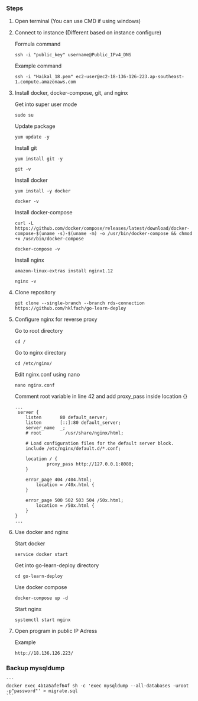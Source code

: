 ### Steps
1. Open terminal (You can use CMD if using windows)

2. Connect to instance (Different based on instance configure)

    Formula command
    ```
    ssh -i "public_key" username@Public_IPv4_DNS
    ```

    Example command
    ```
    ssh -i "Haikal_18.pem" ec2-user@ec2-18-136-126-223.ap-southeast-1.compute.amazonaws.com
    ```

3. Install docker, docker-compose, git, and nginx

    Get into super user mode
    ```
    sudo su
    ```

    Update package
    ```
    yum update -y
    ```

    Install git
    ```
    yum install git -y
    ```
    ```
    git -v
    ```

    Install docker
    ```
    yum install -y docker
    ```
    ```
    docker -v
    ```

    Install docker-compose
    ```
    curl -L https://github.com/docker/compose/releases/latest/download/docker-compose-$(uname -s)-$(uname -m) -o /usr/bin/docker-compose && chmod +x /usr/bin/docker-compose
    ```
    ```
    docker-compose -v
    ```

    Install nginx
    ```
    amazon-linux-extras install nginx1.12
    ```
    ```
    nginx -v
    ```

4. Clone repository
    ```
    git clone --single-branch --branch rds-connection https://github.com/hklfach/go-learn-deploy
    ```

5. Configure nginx for reverse proxy

    Go to root directory
    ```
    cd /
    ```

    Go to nginx directory
    ```
    cd /etc/nginx/
    ```

    Edit nginx.conf using nano
    ```
    nano nginx.conf
    ```

    Comment root variable in line 42 and add proxy_pass inside location {}
    ```
    ...
     server {
        listen       80 default_server;
        listen       [::]:80 default_server;
        server_name  _;
        # root         /usr/share/nginx/html;

        # Load configuration files for the default server block.
        include /etc/nginx/default.d/*.conf;

        location / {
                proxy_pass http://127.0.0.1:8080;
        }

        error_page 404 /404.html;
            location = /40x.html {
        }

        error_page 500 502 503 504 /50x.html;
            location = /50x.html {
        }
    }
    ...
    ```

6. Use docker and nginx

    Start docker
    ```
    service docker start
    ```

    Get into go-learn-deploy directory
    ```
    cd go-learn-deploy
    ```

    Use docker compose
    ```
    docker-compose up -d
    ```

    Start nginx
    ```
    systemctl start nginx
    ```

7. Open program in public IP Adress

    Example
    ```
    http://18.136.126.223/
    ```


### Backup mysqldump
    ```
    docker exec 4b1a5afef64f sh -c 'exec mysqldump --all-databases -uroot -p"password"' > migrate.sql
    ```

